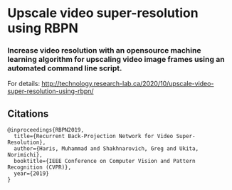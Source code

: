 # Upscale video super-resolution using RBPN

### Increase video resolution with an opensource machine learning algorithm for upscaling video image frames using an automated command line script.

For details: http://technology.research-lab.ca/2020/10/upscale-video-super-resolution-using-rbpn/

## Citations
```
@inproceedings{RBPN2019,
  title={Recurrent Back-Projection Network for Video Super-Resolution},
  author={Haris, Muhammad and Shakhnarovich, Greg and Ukita, Norimichi},
  booktitle={IEEE Conference on Computer Vision and Pattern Recognition (CVPR)},
  year={2019}
}
```

